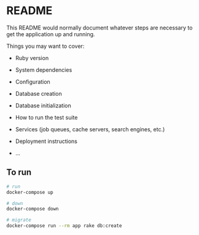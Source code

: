 # README

This README would normally document whatever steps are necessary to get the
application up and running.

Things you may want to cover:

* Ruby version

* System dependencies

* Configuration

* Database creation

* Database initialization

* How to run the test suite

* Services (job queues, cache servers, search engines, etc.)

* Deployment instructions

* ...

To run
---
``` sh
# run
docker-compose up

# down
docker-compose down

# migrate
docker-compose run --rm app rake db:create
```
